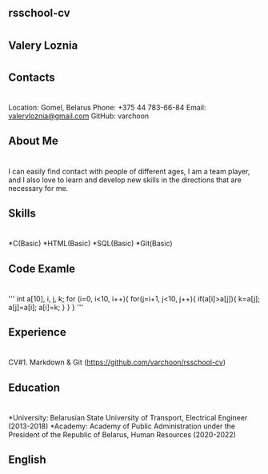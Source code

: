 **rsschool-cv**<h1>
--------------------------------------------------------------------------

**Valery Loznia**<h1>
--------------------------------------------------------------------------

**Contacts**<h1>
--------------------------------------------------------------------------
Location: Gomel, Belarus
Phone: +375 44 783-66-84
Email: valeryloznia@gmail.com
GitHub: varchoon

**About Me**<h1>
--------------------------------------------------------------------------
I can easily find contact with people of different ages, I am a team player, and I also love to learn and develop new skills in the directions that are necessary for me.


**Skills**<h1>
--------------------------------------------------------------------------
*C(Basic)
*HTML(Basic)
*SQL(Basic)
*Git(Basic)

**Code Examle**<h1>
--------------------------------------------------------------------------
'''
int a[10], i, j, k;
for (i=0, i<10, i++){
    for(j=i+1, j<10, j++){
        if(a[i]>a[j]){
            k=a[j];
            a[j]=a[i];
            a[i]=k;
        }
    }
}
'''

**Experience**<h1>
--------------------------------------------------------------------------
CV#1. Markdown & Git (https://github.com/varchoon/rsschool-cv)

**Education**<h1>
--------------------------------------------------------------------------
*University: Belarusian State University of Transport, Electrical Engineer (2013-2018)
*Academy: Academy of Public Administration under the President of the Republic of Belarus, Human Resources (2020-2022)

**English**<h1>
--------------------------------------------------------------------------
